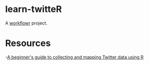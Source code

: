 # learn-twitteR

A [workflowr][] project.

[workflowr]: https://github.com/jdblischak/workflowr

# Resources

-[A beginner's guide to collecting and mapping Twitter data using R](https://opensource.com/article/17/6/collecting-and-mapping-twitter-data-using-r)
